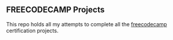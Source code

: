 ## FREECODECAMP Projects
This repo holds all my attempts to complete all the [freecodecamp](https://www.freecodecamp.org/learn) certification projects. 
